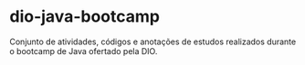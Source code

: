 # dio-java-bootcamp
Conjunto de atividades, códigos e anotações de estudos realizados durante o bootcamp de Java ofertado pela DIO.
